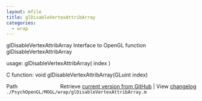```yaml
---
layout: mfile
title: glDisableVertexAttribArray
categories:
  - wrap
---
```


glDisableVertexAttribArray  Interface to OpenGL function glDisableVertexAttribArray

usage:  glDisableVertexAttribArray\( index \)

C function:  void glDisableVertexAttribArray\(GLuint index\)


<div class="code_header" style="text-align:right;">
  <span style="float:left;">Path&nbsp;&nbsp;</span> <span class="counter">Retrieve <a href=
  "https://raw.github.com/Psychtoolbox-3/Psychtoolbox-3/beta/./PsychOpenGL/MOGL/wrap/glDisableVertexAttribArray.m">current version from GitHub</a> | View <a href=
  "https://github.com/Psychtoolbox-3/Psychtoolbox-3/commits/beta/./PsychOpenGL/MOGL/wrap/glDisableVertexAttribArray.m">changelog</a></span>
</div>
<div class="code">
  <code>./PsychOpenGL/MOGL/wrap/glDisableVertexAttribArray.m</code>
</div>
